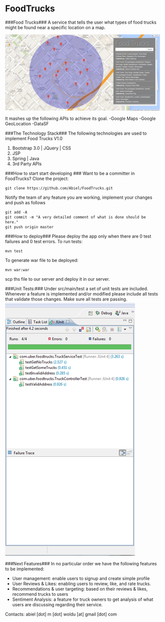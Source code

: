 FoodTrucks
==========

###Food Trucks###
A service that tells the user what types of food trucks might be found near a specific location on a map.

![Food Trucks V1.0](https://raw.githubusercontent.com/Abiel/FoodTrucks/master/doc/layout-1.png)

It mashes up the following APIs to achieve its goal.
-Google Maps
-Google GeoLocation
-DataSF

###The Technology Stack###
The following technologies are used to implement Food Trucks V1.0

<ol>
<li>Bootstrap 3.0 | JQuery | CSS </li>
<li>JSP</li>
<li>Spring | Java</li>
<li>3rd Party APIs</li>
</ol>

###How to start start developing ### 
Want to be a committer in FoodTrucks? 
Clone the project:
```
git clone https://github.com/Abiel/FoodTrucks.git
```
Notify the team of any feature you are working, implement your changes and push as follows
```
git add -A
git commit -m "A very detailed comment of what is done should be here."
git push origin master
```

###How to deploy### 
Please deploy the app only when there are 0 test failures and 0 test errors. To run tests:
```
mvn test
```
To generate war file to be deployed:
```
mvn war:war
```
scp ths file to our server and deploy it in our server.

###Unit Tests:###
Under src/main/test a set of unit tests are included. Whenever a feature is implemented and/or modified please include all tests that validate those changes. Make sure all tests are passing.
![Food Trucks V1.0](https://raw.githubusercontent.com/Abiel/FoodTrucks/master/doc/tests.png)

###Next Features###
In no particular order we have the following features to be implemented:
<ul>
<li>User management: enable users to signup and create simple profile</li>
<li>User Reviews & Likes: enabling users to review, like, and rate trucks.</li>
<li>Recommendations & user targeting: based on their reviews & likes, recommend trucks to users</li>
<li>Sentiment Analysis: a feature for truck owners to get analysis of what users are discussing regarding their service.</li>
</ul>


Contacts:
abiel [dot] m [dot] woldu [at] gmail [dot] com



